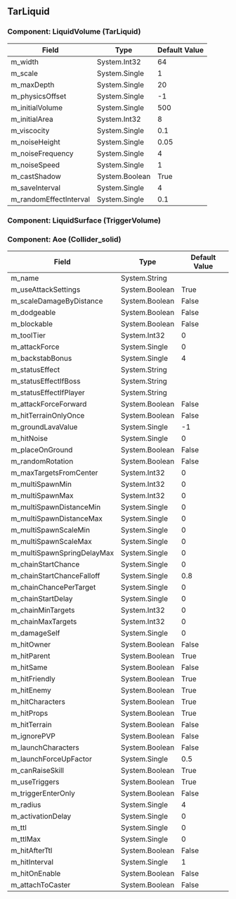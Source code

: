## TarLiquid

### Component: LiquidVolume (TarLiquid)

|Field|Type|Default Value|
|---|---|---|
|m_width|System.Int32|64|
|m_scale|System.Single|1|
|m_maxDepth|System.Single|20|
|m_physicsOffset|System.Single|-1|
|m_initialVolume|System.Single|500|
|m_initialArea|System.Int32|8|
|m_viscocity|System.Single|0.1|
|m_noiseHeight|System.Single|0.05|
|m_noiseFrequency|System.Single|4|
|m_noiseSpeed|System.Single|1|
|m_castShadow|System.Boolean|True|
|m_saveInterval|System.Single|4|
|m_randomEffectInterval|System.Single|0.1|

### Component: LiquidSurface (TriggerVolume)

### Component: Aoe (Collider_solid)

|Field|Type|Default Value|
|---|---|---|
|m_name|System.String||
|m_useAttackSettings|System.Boolean|True|
|m_scaleDamageByDistance|System.Boolean|False|
|m_dodgeable|System.Boolean|False|
|m_blockable|System.Boolean|False|
|m_toolTier|System.Int32|0|
|m_attackForce|System.Single|0|
|m_backstabBonus|System.Single|4|
|m_statusEffect|System.String||
|m_statusEffectIfBoss|System.String||
|m_statusEffectIfPlayer|System.String||
|m_attackForceForward|System.Boolean|False|
|m_hitTerrainOnlyOnce|System.Boolean|False|
|m_groundLavaValue|System.Single|-1|
|m_hitNoise|System.Single|0|
|m_placeOnGround|System.Boolean|False|
|m_randomRotation|System.Boolean|False|
|m_maxTargetsFromCenter|System.Int32|0|
|m_multiSpawnMin|System.Int32|0|
|m_multiSpawnMax|System.Int32|0|
|m_multiSpawnDistanceMin|System.Single|0|
|m_multiSpawnDistanceMax|System.Single|0|
|m_multiSpawnScaleMin|System.Single|0|
|m_multiSpawnScaleMax|System.Single|0|
|m_multiSpawnSpringDelayMax|System.Single|0|
|m_chainStartChance|System.Single|0|
|m_chainStartChanceFalloff|System.Single|0.8|
|m_chainChancePerTarget|System.Single|0|
|m_chainStartDelay|System.Single|0|
|m_chainMinTargets|System.Int32|0|
|m_chainMaxTargets|System.Int32|0|
|m_damageSelf|System.Single|0|
|m_hitOwner|System.Boolean|False|
|m_hitParent|System.Boolean|True|
|m_hitSame|System.Boolean|False|
|m_hitFriendly|System.Boolean|True|
|m_hitEnemy|System.Boolean|True|
|m_hitCharacters|System.Boolean|True|
|m_hitProps|System.Boolean|True|
|m_hitTerrain|System.Boolean|False|
|m_ignorePVP|System.Boolean|False|
|m_launchCharacters|System.Boolean|False|
|m_launchForceUpFactor|System.Single|0.5|
|m_canRaiseSkill|System.Boolean|True|
|m_useTriggers|System.Boolean|True|
|m_triggerEnterOnly|System.Boolean|False|
|m_radius|System.Single|4|
|m_activationDelay|System.Single|0|
|m_ttl|System.Single|0|
|m_ttlMax|System.Single|0|
|m_hitAfterTtl|System.Boolean|False|
|m_hitInterval|System.Single|1|
|m_hitOnEnable|System.Boolean|False|
|m_attachToCaster|System.Boolean|False|

